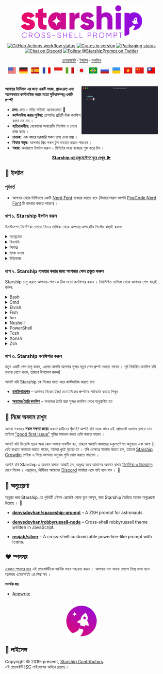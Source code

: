 <p align="center">
  <img
    width="400"
    src="https://raw.githubusercontent.com/starship/starship/master/media/logo.png"
    alt="Starship – Cross-shell prompt"
 />
</p>

<p align="center">
  <a href="https://github.com/starship/starship/actions"
    ><img
      src="https://img.shields.io/github/actions/workflow/status/starship/starship/workflow.yml?branch=master&label=workflow&style=flat-square"
      alt="GitHub Actions workflow status"
 /></a>
  <a href="https://crates.io/crates/starship"
    ><img
      src="https://img.shields.io/crates/v/starship?style=flat-square"
      alt="Crates.io version"
 /></a>
  <a href="https://repology.org/project/starship/versions"
    ><img
      src="https://img.shields.io/repology/repositories/starship?label=in%20repositories&style=flat-square"
      alt="Packaging status" /></a
><br />
  <a href="https://discord.gg/starship"
    ><img
      src="https://img.shields.io/discord/567163873606500352?label=discord&logoColor=white&style=flat-square"
      alt="Chat on Discord"
 /></a>
  <a href="https://twitter.com/StarshipPrompt"
    ><img
      src="https://img.shields.io/badge/twitter-@StarshipPrompt-1DA1F3?style=flat-square"
      alt="Follow @StarshipPrompt on Twitter"
 /></a>
</p>

<p align="center">
  <a href="https://starship.rs">ওয়েবসাইট</a>
 · 
<a href="#🚀-installation">ইন্সটল</a>
 ·
<a href="https://starship.rs/config/"> কনফিগ</a>
</p>

<p align="center">
  <a href="https://github.com/starship/starship/blob/master/README.md"
    ><img
      height="20"
      src="https://raw.githubusercontent.com/starship/starship/master/media/flag-us.png"
      alt="English"
 /></a>
  &nbsp;
  <a
    href="https://github.com/starship/starship/blob/master/docs/de-DE/guide/README.md"
    ><img
      height="20"
      src="https://raw.githubusercontent.com/starship/starship/master/media/flag-de.png"
      alt="Deutsch"
 /></a>
  &nbsp;
  <a
    href="https://github.com/starship/starship/blob/master/docs/es-ES/guide/README.md"
    ><img
      height="20"
      src="https://raw.githubusercontent.com/starship/starship/master/media/flag-es.png"
      alt="Español"
 /></a>
  &nbsp;
  <a
    href="https://github.com/starship/starship/blob/master/docs/fr-FR/guide/README.md"
    ><img
      height="20"
      src="https://raw.githubusercontent.com/starship/starship/master/media/flag-fr.png"
      alt="Français"
 /></a>
  &nbsp;
  <a
    href="https://github.com/starship/starship/blob/master/docs/id-ID/guide/README.md"
    ><img
      height="20"
      src="https://raw.githubusercontent.com/starship/starship/master/media/flag-id.png"
      alt="Bahasa Indonesia"
 /></a>
  &nbsp;
  <a
    href="https://github.com/starship/starship/blob/master/docs/it-IT/guide/README.md"
    ><img
      height="20"
      src="https://raw.githubusercontent.com/starship/starship/master/media/flag-it.png"
      alt="Italiano"
 /></a>
  &nbsp;
  <a
    href="https://github.com/starship/starship/blob/master/docs/ja-JP/guide/README.md"
    ><img
      height="20"
      src="https://raw.githubusercontent.com/starship/starship/master/media/flag-jp.png"
      alt="日本語"
 /></a>
  &nbsp;
  <a
    href="https://github.com/starship/starship/blob/master/docs/pt-BR/guide/README.md"
    ><img
      height="20"
      src="https://raw.githubusercontent.com/starship/starship/master/media/flag-br.png"
      alt="Português do Brasil"
 /></a>
  &nbsp;
  <a
    href="https://github.com/starship/starship/blob/master/docs/ru-RU/guide/README.md"
    ><img
      height="20"
      src="https://raw.githubusercontent.com/starship/starship/master/media/flag-ru.png"
      alt="Русский"
 /></a>
  &nbsp;
  <a
    href="https://github.com/starship/starship/blob/master/docs/uk-UA/guide/README.md"
    ><img
      height="20"
      src="https://raw.githubusercontent.com/starship/starship/master/media/flag-ua.png"
      alt="Українська"
 /></a>
  &nbsp;
  <a
    href="https://github.com/starship/starship/blob/master/docs/vi-VN/guide/README.md"
    ><img
      height="20"
      src="https://raw.githubusercontent.com/starship/starship/master/media/flag-vn.png"
      alt="Tiếng Việt"
 /></a>
  &nbsp;
  <a
    href="https://github.com/starship/starship/blob/master/docs/zh-CN/guide/README.md"
    ><img
      height="20"
      src="https://raw.githubusercontent.com/starship/starship/master/media/flag-cn.png"
      alt="简体中文"
 /></a>
  &nbsp;
  <a
    href="https://github.com/starship/starship/blob/master/docs/zh-TW/guide/README.md"
    ><img
      height="20"
      src="https://raw.githubusercontent.com/starship/starship/master/media/flag-tw.png"
      alt="繁體中文"
 /></a>
</p>

<h1></h1>

<img
  src="https://raw.githubusercontent.com/starship/starship/master/media/demo.gif"
  alt="Starship with iTerm2 and the Snazzy theme"
  width="50%"
  align="right"
 />

**আপনার টার্মিনাল এর জন্য একটি সহজ, প্রচণ্ড দ্রুত এবং অশেষভাবে কাস্টমাইজ করার  মতো সুবিধাসম্পন্ন একটি প্রম্প্ট!**

- **দ্রুত:** দ্রুত - সত্যি সত্যিই _অনেক_ দ্রুত! 🚀
- **কাস্টমাইজ করার সুবিধা:** প্রম্পটের প্রতিটি দিক কনফিগ করুন মন মত ।
- **ব্যতিক্রমহীন:** যেকোনো অপারেটিং সিস্টেম ও শেলে কাজ করে ।
- **চালাক:** এক নজরে দরকারি সকল তথ্য দেখা যায় ।
- **ফিচার সমৃদ্ধ:** আপনার প্রিয় সকল টুল ব্যবহার করতে পারবেন ।
- **সহজ:** অনায়াসে ইন্সটল করুন – মিনিটের মধ্যে ব্যবহার শুরু করে দিন ।

<p align="center">
<a href="https://starship.rs/config/"><strong>Starship এর ডকুমেন্টেশন ঘুরে দেখুন&nbsp;&nbsp;▶</strong></a>
</p>

<a name="🚀-installation"></a>

## 🚀 ইন্সটল

### পূর্বশর্ত

- আপনার থেকে টার্মিনালে একটি [Nerd Font](https://www.nerdfonts.com/) ব্যবহার করতে হবে (উদাহরণস্বরূপ আপনি [FiraCode Nerd Font](https://www.nerdfonts.com/font-downloads) টি ব্যবহার করতে পারেন) ।

### ধাপ ১.  Starship ইন্সটল করুন

ইনস্টলেশন নির্দেশিকা দেখতে নিচের তালিকা থেকে আপনার অপারেটিং সিস্টেম বাছাই করুন:

<details>
<summary>অ্যান্ড্রয়েড</summary>

নিম্নলিখিত প্যাকেজ ম্যানেজার গুলোর মধ্যে থেকে যেকোনো একটি ব্যবহার করে Starship ইন্সটল করুন:

| রিপোজিটরি                                                                         | নির্দেশাবলী            |
| --------------------------------------------------------------------------------- | ---------------------- |
| [Termux](https://github.com/termux/termux-packages/tree/master/packages/starship) | `pkg install starship` |

</details>

<details>
<summary>বিএসডি</summary>

নিম্নলিখিত প্যাকেজ ম্যানেজার গুলোর মধ্যে থেকে যেকোনো একটি ব্যবহার করে Starship ইন্সটল করুন:

| ডিস্ট্রিবিউশন | রিপোজিটরি                                                | নির্দেশাবলী                       |
| ------------- | -------------------------------------------------------- | --------------------------------- |
| **_যেকোনো_**  | **[crates.io](https://crates.io/crates/starship)**       | `cargo install starship --locked` |
| FreeBSD       | [FreshPorts](https://www.freshports.org/shells/starship) | `pkg install starship`            |
| NetBSD        | [pkgsrc](https://pkgsrc.se/shells/starship)              | `pkgin install starship`          |

</details>

<details>
<summary>লিনাক্স </summary>

আপনার সিস্টেম এর জন্য লেটেস্ট সংস্করণটি ইন্সটল করুন:

```sh
curl -sS https://starship.rs/install.sh | sh
```

অথবা, নিম্নলিখিত প্যাকেজ ম্যানেজার গুলোর মধ্যে থেকে যেকোনো একটি ব্যবহার করে Starship ইন্সটল করুন:

| ডিস্ট্রিবিউশন      | রিপোজিটরি                                                                                       | নির্দেশাবলী                                                                    |
| ------------------ | ----------------------------------------------------------------------------------------------- | ------------------------------------------------------------------------------ |
| **_যেকোনো_**       | **[crates.io](https://crates.io/crates/starship)**                                              | `cargo install starship --locked`                                              |
| _যেকোনো_           | [conda-forge](https://anaconda.org/conda-forge/starship)                                        | `conda install -c conda-forge starship`                                        |
| _যেকোনো_           | [Linuxbrew](https://formulae.brew.sh/formula/starship)                                          | `brew install starship`                                                        |
| Alpine Linux 3.13+ | [Alpine Linux Packages](https://pkgs.alpinelinux.org/packages?name=starship)                    | `apk add starship`                                                             |
| Arch Linux         | [Arch Linux Extra](https://archlinux.org/packages/extra/x86_64/starship)                        | `pacman -S starship`                                                           |
| CentOS 7+          | [Copr](https://copr.fedorainfracloud.org/coprs/atim/starship)                                   | `dnf copr enable atim/starship` <br /> `dnf install starship` |
| Gentoo             | [Gentoo Packages](https://packages.gentoo.org/packages/app-shells/starship)                     | `emerge app-shells/starship`                                                   |
| Manjaro            |                                                                                                 | `pacman -S starship`                                                           |
| NixOS              | [nixpkgs](https://github.com/NixOS/nixpkgs/blob/master/pkgs/tools/misc/starship/default.nix)    | `nix-env -iA nixpkgs.starship`                                                 |
| Void Linux         | [Void Linux Packages](https://github.com/void-linux/void-packages/tree/master/srcpkgs/starship) | `xbps-install -S starship`                                                     |

</details>

<details>
<summary>ম্যাক ওএস </summary>

আপনার সিস্টেম এর জন্য লেটেস্ট সংস্করণটি ইন্সটল করুন:

```sh
curl -sS https://starship.rs/install.sh | sh
```

অথবা, নিম্নলিখিত প্যাকেজ ম্যানেজার গুলোর মধ্যে থেকে যেকোনো একটি ব্যবহার করে Starship ইন্সটল করুন:

| রিপোজিটরি                                                | নির্দেশাবলী                             |
| -------------------------------------------------------- | --------------------------------------- |
| **[crates.io](https://crates.io/crates/starship)**       | `cargo install starship --locked`       |
| [conda-forge](https://anaconda.org/conda-forge/starship) | `conda install -c conda-forge starship` |
| [Homebrew](https://formulae.brew.sh/formula/starship)    | `brew install starship`                 |
| [MacPorts](https://ports.macports.org/port/starship)     | `port install starship`                 |

</details>

<details>
<summary>উইন্ডোজ</summary>

আপনার সিস্টেম এর জন্য লেটেস্ট সংস্করণটি [রিলিজ সেকশনে](https://github.com/starship/starship/releases/latest) থাকা MSI-ইন্সটলার ব্যবহার করে ইন্সটল করুন ।

নিম্নলিখিত প্যাকেজ ম্যানেজার গুলোর মধ্যে থেকে যেকোনো একটি ব্যবহার করে Starship ইন্সটল করুন:

| রিপোজিটরি                                                                                    | নির্দেশাবলী                             |
| -------------------------------------------------------------------------------------------- | --------------------------------------- |
| **[crates.io](https://crates.io/crates/starship)**                                           | `cargo install starship --locked`       |
| [Chocolatey](https://community.chocolatey.org/packages/starship)                             | `choco install starship`                |
| [conda-forge](https://anaconda.org/conda-forge/starship)                                     | `conda install -c conda-forge starship` |
| [Scoop](https://github.com/ScoopInstaller/Main/blob/master/bucket/starship.json)             | `scoop install starship`                |
| [winget](https://github.com/microsoft/winget-pkgs/tree/master/manifests/s/Starship/Starship) | `winget install --id Starship.Starship` |

</details>

### ধাপ ২. Starship ব্যবহার করার জন্য আপনার শেল প্রস্তুত করুন

Starship চালু করতে আপনার শেল কে ঠিক মতো কনফিগার করুন । নিম্নলিখিত তালিকা থেকে আপনার শেল বাছাই করুন:

<details>
<summary>Bash</summary>

`~/.bashrc` এর শেষে নিম্নলিখিত লাইন টি যোগ করুন:

```sh
eval "$(starship init bash)"
```

</details>

<details>
<summary>Cmd</summary>

আপনাকে Cmd এর সাথে [Clink](https://chrisant996.github.io/clink/clink.html) (v1.2.30+) ব্যবহার করতে হবে । `%LocalAppData%\clink\starship.lua` ফাইল টি তৈরি করে তার মধ্যে নিম্নলিখিত লাইন টি যোগ করুন:

```lua
load(io.popen('starship init cmd'):read("*a"))()
```

</details>

<details>
<summary>Elvish</summary>

`~/.elvish/rc.elv` এর শেষে নিম্নলিখিত লাইন টি যোগ করুন:

```sh
eval (starship init elvish)
```

বিঃদ্রঃ শুধুমাত্র Elvish v0.18+ কাজ করবে ।

</details>

<details>
<summary>Fish</summary>

`~/.config/fish/config.fish` এর শেষে নিম্নলিখিত লাইন টি যোগ করুন:

```fish
starship init fish | source
```

</details>

<details>
<summary>Ion</summary>

`~/.config/ion/initrc` এর শেষে নিম্নলিখিত লাইন টি যোগ করুন:

```sh
eval $(starship init ion)
```

</details>

<details>
<summary>Nushell</summary>

আপনার Nushell env ফাইলের (Nushell এ `$nu.env-path` কমান্ডটি রান করে ফাইলটি খুঁজে বের করুন) শেষে নিম্নলিখিত লাইনগুলি যোগ করুন:

```sh
mkdir ~/.cache/starship
starship init nu | save -f ~/.cache/starship/init.nu
```

এরপর আপনার Nushell কনফিগের (Nushell এ `$nu.config-path` কমান্ডটি রান করে ফাইলটি খুঁজে বের করুন) শেষে নিম্নলিখিত লাইনটি যোগ করুন:

```sh
use ~/.cache/starship/init.nu
```

বিঃদ্রঃ শুধুমাত্র Nushell v0.78+ কাজ করবে ।

</details>

<details>
<summary>PowerShell</summary>

আপনার PowerShell কনফিগের (PowerShell এ `$PROFILE` কমান্ডটি রান করে ফাইলটি খুঁজে বের করুন) শেষে নিম্নলিখিত লাইনটি যোগ করুন:

```powershell
Invoke-Expression (&starship init powershell)
```

</details>

<details>
<summary>Tcsh</summary>

`~/.tcshrc` এর শেষে নিম্নলিখিত লাইন টি যোগ করুন:

```sh
eval `starship init tcsh`
```

</details>

<details>
<summary>Xonsh</summary>

`~/.xonshrc` এর শেষে নিম্নলিখিত লাইন টি যোগ করুন:

```python
execx($(starship init xonsh))
```

</details>

<details>
<summary>Zsh</summary>

`~/.zshrc` এর শেষে নিম্নলিখিত লাইন টি যোগ করুন:

```sh
eval "$(starship init zsh)"
```

</details>

### ধাপ ৩. Starship কনফিগার করুন

নতুন একটি শেল চালু করুন, এরপর আপনি আপনার সুন্দর নতুন শেল প্রম্প্ট দেখতে পাবেন । পূর্ব নির্ধারিত কনফিগ যদি ভালো লেগে থাকে, তাহলে উপভোগ করুন!

আপনি যদি Starship কে নিজের মতো করে কাস্টমাইজ করতে চান:

- **[কনফিগারেশন](https://starship.rs/config/)** – আপনার নিজের ইচ্ছা মতো নিজের প্রম্প্টকে পরিবর্তন করতে শিখুন

- **[অন্যদের তৈরি কনফিগ](https://starship.rs/presets/)** – অন্যদের তৈরি করা সুন্দর কনফিগ দেখে অনুপ্রাণিত হন

## 🤝 নিজে অবদান রাখুন

আমরা সবসময় **সকল দক্ষতা স্তরের** অবদানকারীদের খুঁজছি! আপনি যদি সহজ ভাবে এই প্রোজেক্টে অবদান রাখতে চান তাইলে ["good first issue"](https://github.com/starship/starship/labels/🌱%20good%20first%20issue) গুলির সমাধান করার চেষ্টা করতে পারেন ।

আপনি যদি ইংরেজি ছাড়া অন্য কোন ভাষায় সাবলীল হন, তাহলে আপনি আমাদের ডকুমেন্টেশন অনুবাদে এবং আপ-টু-ডেট রাখতে সহায়তা করতে পারেন, আমরা খুবই কৃতজ্ঞ হব ।  যদি এক্ষেত্রে সাহায্য করতে চান, তাহলে [Starship Crowdin](https://translate.starship.rs/) পেইজ এ গিয়ে আপনার অনুবাদ গুলি যোগ করতে পারবেন ।

আপনি যদি Starship এ অবদান রাখতে আগ্রহী হন, অনুগ্রহ করে আমাদের অবদান রাখার [নির্দেশিকা ও নিয়মকানুন](https://github.com/starship/starship/blob/master/CONTRIBUTING.md) দেখে নিবেন ।  এছাড়াও, নির্দ্বিধায় আমাদের [Discord](https://discord.gg/8Jzqu3T) সার্ভারে এসে হাই বলে যান । 👋

## 💭 অনুপ্রেরণা

অনুগ্রহ করে Starship এর পূর্ববর্তী এইসব প্রোজেক্ট থেকে ঘুরে আসুন, যারা Starship তৈরিতে অনেক অনুপ্রেরণা দিয়েছে । 🙏

- **[denysdovhan/spaceship-prompt](https://github.com/denysdovhan/spaceship-prompt)** – A ZSH prompt for astronauts.

- **[denysdovhan/robbyrussell-node](https://github.com/denysdovhan/robbyrussell-node)** – Cross-shell robbyrussell theme written in JavaScript.

- **[reujab/silver](https://github.com/reujab/silver)** – A cross-shell customizable powerline-like prompt with icons.

## ❤️ স্পনসর

[একজন স্পনসর হয়ে](https://github.com/sponsors/starship) এই প্রোজেক্টটিকে আর্থিক ভাবে সহায়তা করুন । আপনার নাম অথবা লোগো নিম্নে দেখা যাবে আপনার ওয়েবসাইট এর লিঙ্ক সহ ।

**সমর্থক স্তর**

- [Appwrite](https://appwrite.io/)

<p align="center">
    <br>
    <img width="100" src="https://raw.githubusercontent.com/starship/starship/master/media/icon.png" alt="Starship rocket icon">
</p>

## 📝 লাইসেন্স

Copyright © 2019-present, [Starship Contributors](https://github.com/starship/starship/graphs/contributors).<br /> এই প্রোজেক্টটি [ISC](https://github.com/starship/starship/blob/master/LICENSE) লাইসেন্সের অধিনে রয়েছে ।
